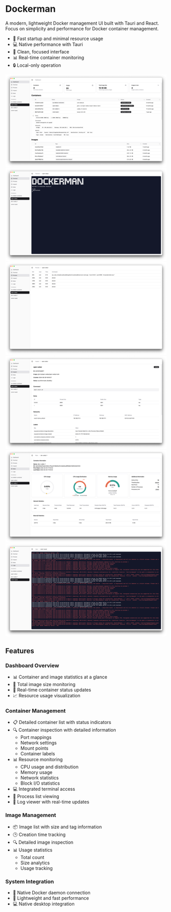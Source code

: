# Dockerman

A modern, lightweight Docker management UI built with Tauri and React.
Focus on simplicity and performance for Docker container management.

- 🚀 Fast startup and minimal resource usage
- 💻 Native performance with Tauri
- 🎯 Clean, focused interface
- 📊 Real-time container monitoring
- 🔒 Local-only operation

![Dashboard Screenshot](screenshots/dashboard.png)
![Terminal Screenshot](screenshots/terminal.png)
![Process List Screenshot](screenshots/process.png)
![inspect Screenshot](screenshots/inspect.png)
![stats Screenshot](screenshots/stats.png)
![logs Screenshot](screenshots/logs.png)

## Features

### Dashboard Overview

- 📊 Container and image statistics at a glance
- 💾 Total image size monitoring
- 🔄 Real-time container status updates
- 📈 Resource usage visualization

### Container Management

- 📋 Detailed container list with status indicators
- 🔍 Container inspection with detailed information
  - Port mappings
  - Network settings
  - Mount points
  - Container labels
- 📊 Resource monitoring
  - CPU usage and distribution
  - Memory usage
  - Network statistics
  - Block I/O statistics
- 💻 Integrated terminal access
- 📝 Process list viewing
- 📜 Log viewer with real-time updates

### Image Management

- 📦 Image list with size and tag information
- 🕒 Creation time tracking
- 🔍 Detailed image inspection
- 📊 Usage statistics
  - Total count
  - Size analytics
  - Usage tracking

### System Integration

- 🔌 Native Docker daemon connection
- 🚀 Lightweight and fast performance
- 💻 Native desktop integration
